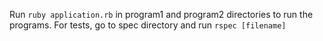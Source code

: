 Run `ruby application.rb` in program1 and program2 directories to run the programs.
For tests, go to spec directory and run `rspec [filename]`
